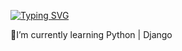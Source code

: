 [![Typing SVG](https://readme-typing-svg.demolab.com?font=Kaushan+Script&size=22&pause=1009&width=435&lines=Hi+Everyone%F0%9F%91%8BI%E2%80%99m+Mohammad+Zafari)](https://git.io/typing-svg)
  
🌱I’m currently learning Python | Django


<!--
**M80Z/M80Z** is a ✨ _special_ ✨ repository because its `README.md` (this file) appears on your GitHub profile.

Here are some ideas to get you started:

- 🔭 I’m currently working on ...
- 🌱 I’m currently learning ...
- 👯 I’m looking to collaborate on ...
- 🤔 I’m looking for help with ...
- 💬 Ask me about ...
- 📫 How to reach me: ...
- 😄 Pronouns: ...
- ⚡ Fun fact: ...
-->
